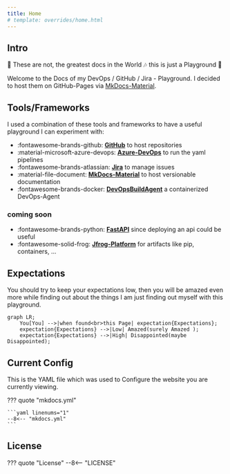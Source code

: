 ```yaml
---
title: Home
# template: overrides/home.html
---
```


## Intro

:musical_note: These are not, the greatest docs in the World :notes: this is just a Playground :metal:

Welcome to the Docs of my DevOps / GitHub / Jira - Playground. I decided to host them on GitHub-Pages via [MkDocs-Material](https://squidfunk.github.io/mkdocs-material/).

## Tools/Frameworks

I used a combination of these tools and frameworks to have a useful playground I can experiment with:

- :fontawesome-brands-github: [__GitHub__](https://github.com/Mauwii/azure-pipelines-with-github-repo) to host repositories
- :material-microsoft-azure-devops: [__Azure-DevOps__](https://dev.azure.com/mauwiidev/azure-pipelines-with-github-repo) to run the yaml pipelines
- :fontawesome-brands-atlassian: [__Jira__](https://mauwii.atlassian.net/jira/software/c/projects/APWGR/issues) to manage issues
- :material-file-document: [__MkDocs-Material__](https://squidfunk.github.io/mkdocs-material/) to host versionable documentation
- :fontawesome-brands-docker: [__DevOpsBuildAgent__](https://hub.docker.com/r/mauwii/devopsbuildagent) a containerized DevOps-Agent

### coming soon

- :fontawesome-brands-python: [__FastAPI__](https://github.com/Azure-Samples/fastapi-on-azure-functions) since deploying an api could be useful
- :fontawesome-solid-frog: [__Jfrog-Platform__](https://mauwii.jfrog.io) for artifacts like pip, containers, ...

## Expectations

You should try to keep your expectations low, then you will be amazed even more while finding out about the things I am just finding out myself with this playground.

``` mermaid
graph LR;
    You[You] -->|when found<br>this Page| expectation{Expectations};
    expectation{Expectations} -->|Low| Amazed(surely Amazed );
    expectation{Expectations} -->|High| Disappointed(maybe Disappointed);
```

## Current Config

This is the YAML file which was used to Configure the website you are currently viewing.

??? quote "mkdocs.yml"

    ```yaml linenums="1"
    --8<-- "mkdocs.yml"
    ```

## License

??? quote "License"
    --8<-- "LICENSE"
